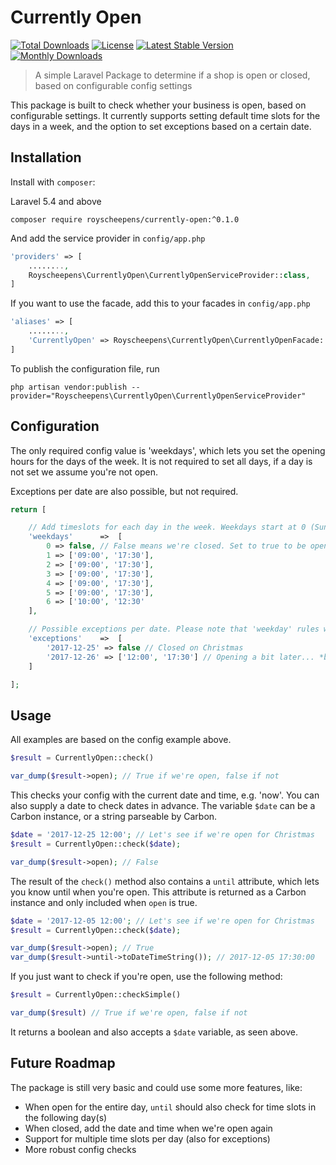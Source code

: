 # Currently Open

[![Total Downloads](https://poser.pugx.org/royscheepens/currently-open/downloads)](https://packagist.org/packages/royscheepens/currently-open)
[![License](https://poser.pugx.org/royscheepens/currently-open/license)](https://packagist.org/packages/royscheepens/currently-open)
[![Latest Stable Version](https://poser.pugx.org/royscheepens/currently-open/v/stable)](https://packagist.org/packages/royscheepens/currently-open)
[![Monthly Downloads](https://poser.pugx.org/royscheepens/currently-open/d/monthly)](https://packagist.org/packages/royscheepens/currently-open)

> A simple Laravel Package to determine if a shop is open or closed, based on configurable config settings

This package is built to check whether your business is open, based on configurable settings. It currently supports setting default time slots for the days in a week, and the option to set exceptions based on a certain date.

## Installation
Install with `composer`:

Laravel 5.4 and above
```
composer require royscheepens/currently-open:^0.1.0
```

And add the service provider in `config/app.php`
```php
'providers' => [
    ........,
    Royscheepens\CurrentlyOpen\CurrentlyOpenServiceProvider::class,
]
```

If you want to use the facade, add this to your facades in `config/app.php`
```php
'aliases' => [
    ........,
    'CurrentlyOpen' => Royscheepens\CurrentlyOpen\CurrentlyOpenFacade::class,
]

```

To publish the configuration file, run
```
php artisan vendor:publish --provider="Royscheepens\CurrentlyOpen\CurrentlyOpenServiceProvider"
```

## Configuration

The only required config value is 'weekdays', which lets you set the opening hours for the days of the week. It is not required to set all days, if a day is not set we assume you're not open.

Exceptions per date are also possible, but not required.

```php
return [

    // Add timeslots for each day in the week. Weekdays start at 0 (Sunday)
    'weekdays'      =>  [
        0 => false, // False means we're closed. Set to true to be opened all day
        1 => ['09:00', '17:30'],
        2 => ['09:00', '17:30'],
        3 => ['09:00', '17:30'],
        4 => ['09:00', '17:30'],
        5 => ['09:00', '17:30'],
        6 => ['10:00', '12:30'
    ],

    // Possible exceptions per date. Please note that 'weekday' rules will be overridden
    'exceptions'    =>  [
        '2017-12-25' => false // Closed on Christmas
        '2017-12-26' => ['12:00', '17:30'] // Opening a bit later... *burp*
    ]

];
```

## Usage

All examples are based on the config example above.

```php
$result = CurrentlyOpen::check()

var_dump($result->open); // True if we're open, false if not
```

This checks your config with the current date and time, e.g. 'now'. You can also supply a date to check dates in advance. The variable `$date` can be a Carbon instance, or a string parseable by Carbon.

```php
$date = '2017-12-25 12:00'; // Let's see if we're open for Christmas
$result = CurrentlyOpen::check($date);

var_dump($result->open); // False
```

The result of the `check()` method also contains a `until` attribute, which lets you know until when you're open. This attribute is returned as a Carbon instance and only included when `open` is true.

```php
$date = '2017-12-05 12:00'; // Let's see if we're open for Christmas
$result = CurrentlyOpen::check($date);

var_dump($result->open); // True
var_dump($result->until->toDateTimeString()); // 2017-12-05 17:30:00
```

If you just want to check if you're open, use the following method:

```php
$result = CurrentlyOpen::checkSimple()

var_dump($result) // True if we're open, false if not
```

It returns a boolean and also accepts a `$date` variable, as seen above.

## Future Roadmap

The package is still very basic and could use some more features, like:

- When open for the entire day, `until` should also check for time slots in the following day(s) 
- When closed, add the date and time when we're open again
- Support for multiple time slots per day (also for exceptions)
- More robust config checks